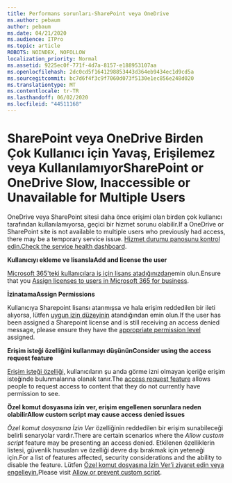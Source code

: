 ```yaml
---
title: Performans sorunları-SharePoint veya OneDrive
ms.author: pebaum
author: pebaum
ms.date: 04/21/2020
ms.audience: ITPro
ms.topic: article
ROBOTS: NOINDEX, NOFOLLOW
localization_priority: Normal
ms.assetid: 9225ec0f-771f-4d7a-8157-e188953107aa
ms.openlocfilehash: 2dc0cd5f1641298853443d364eb9434ec1d9cd5a
ms.sourcegitcommit: bc7d6f4f3c9f7060d073f5130e1ec856e248d020
ms.translationtype: MT
ms.contentlocale: tr-TR
ms.lasthandoff: 06/02/2020
ms.locfileid: "44511168"
---
```

# <a name="sharepoint-or-onedrive-slow-inaccessible-or-unavailable-for-multiple-users"></a><span data-ttu-id="a242b-102">SharePoint veya OneDrive Birden Çok Kullanıcı için Yavaş, Erişilemez veya Kullanılamıyor</span><span class="sxs-lookup"><span data-stu-id="a242b-102">SharePoint or OneDrive Slow, Inaccessible or Unavailable for Multiple Users</span></span>

<span data-ttu-id="a242b-103">OneDrive veya SharePoint sitesi daha önce erişimi olan birden çok kullanıcı tarafından kullanılamıyorsa, geçici bir hizmet sorunu olabilir.</span><span class="sxs-lookup"><span data-stu-id="a242b-103">If a OneDrive or SharePoint site is not available to multiple users who previously had access, there may be a temporary service issue.</span></span> <span data-ttu-id="a242b-104">[Hizmet durumu panosunu kontrol edin.](https://portal.office.com/adminportal/home#/servicehealth)</span><span class="sxs-lookup"><span data-stu-id="a242b-104">[Check the service health dashboard](https://portal.office.com/adminportal/home#/servicehealth).</span></span>

<span data-ttu-id="a242b-105">**Kullanıcıyı ekleme ve lisansla**</span><span class="sxs-lookup"><span data-stu-id="a242b-105">**Add and license the user**</span></span>

<span data-ttu-id="a242b-106">[Microsoft 365'teki kullanıcılara iş için lisans atadığınızdan](https://docs.microsoft.com/microsoft-365/admin/add-users/add-users)emin olun.</span><span class="sxs-lookup"><span data-stu-id="a242b-106">Ensure that you [Assign licenses to users in Microsoft 365 for business](https://docs.microsoft.com/microsoft-365/admin/add-users/add-users).</span></span>


<span data-ttu-id="a242b-107">**İzinatama**</span><span class="sxs-lookup"><span data-stu-id="a242b-107">**Assign Permissions**</span></span>

<span data-ttu-id="a242b-108">Kullanıcıya Sharepoint lisansı atanmışsa ve hala erişim reddedilen bir ileti alıyorsa, lütfen [uygun izin düzeyinin](https://docs.microsoft.com/sharepoint/understanding-permission-levels) atandığından emin olun.</span><span class="sxs-lookup"><span data-stu-id="a242b-108">If the user has been assigned a Sharepoint license and is still receiving an access denied message, please ensure they have the [appropriate permission level](https://docs.microsoft.com/sharepoint/understanding-permission-levels) assigned.</span></span>

<span data-ttu-id="a242b-109">**Erişim isteği özelliğini kullanmayı düşünün**</span><span class="sxs-lookup"><span data-stu-id="a242b-109">**Consider using the access request feature**</span></span>

<span data-ttu-id="a242b-110">[Erişim isteği özelliği,](https://support.office.com/article/Set-up-and-manage-access-requests-94B26E0B-2822-49D4-929A-8455698654B3) kullanıcıların şu anda görme izni olmayan içeriğe erişim isteğinde bulunmalarına olanak tanır.</span><span class="sxs-lookup"><span data-stu-id="a242b-110">The [access request feature](https://support.office.com/article/Set-up-and-manage-access-requests-94B26E0B-2822-49D4-929A-8455698654B3) allows people to request access to content that they do not currently have permission to see.</span></span>

<span data-ttu-id="a242b-111">**Özel komut dosyasına izin ver, erişim engellenen sorunlara neden olabilir**</span><span class="sxs-lookup"><span data-stu-id="a242b-111">**Allow custom script may cause access denied issues**</span></span>

<span data-ttu-id="a242b-112">*Özel komut dosyasına İzin Ver* özelliğinin reddedilen bir erişim sunabileceği belirli senaryolar vardır.</span><span class="sxs-lookup"><span data-stu-id="a242b-112">There are certain scenarios where the *Allow custom script* feature may be presenting an access denied.</span></span> <span data-ttu-id="a242b-113">Etkilenen özelliklerin listesi, güvenlik hususları ve özelliği devre dışı bırakmak için yeteneği için.</span><span class="sxs-lookup"><span data-stu-id="a242b-113">For a list of features affected, security considerations and the ability to disable the feature.</span></span> <span data-ttu-id="a242b-114">Lütfen [Özel komut dosyasına İzin Ver'i ziyaret edin veya engelleyin.](https://docs.microsoft.com/sharepoint/allow-or-prevent-custom-script)</span><span class="sxs-lookup"><span data-stu-id="a242b-114">Please visit [Allow or prevent custom script](https://docs.microsoft.com/sharepoint/allow-or-prevent-custom-script).</span></span>

